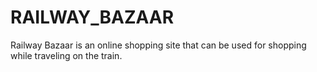 # RAILWAY_BAZAAR
Railway Bazaar is an online shopping site that can be used for shopping while traveling on the train.
